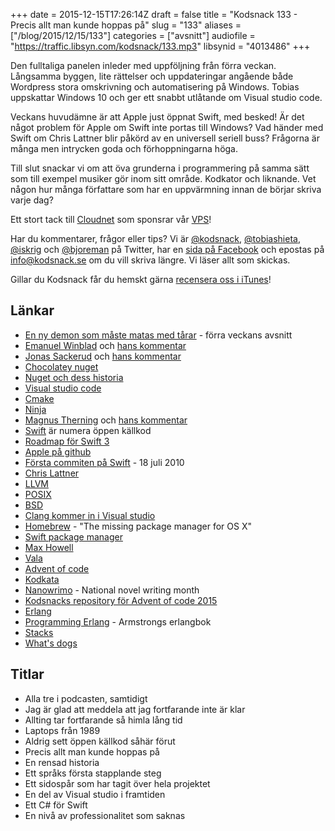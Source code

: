 +++
date = 2015-12-15T17:26:14Z
draft = false
title = "Kodsnack 133 - Precis allt man kunde hoppas på"
slug = "133"
aliases = ["/blog/2015/12/15/133"]
categories = ["avsnitt"]
audiofile = "https://traffic.libsyn.com/kodsnack/133.mp3"
libsynid = "4013486"
+++

Den fulltaliga panelen inleder med uppföljning från förra veckan. Långsamma byggen, lite rättelser och uppdateringar angående både Wordpress stora omskrivning och automatisering på Windows. Tobias uppskattar Windows 10 och ger ett snabbt utlåtande om Visual studio code.

Veckans huvudämne är att Apple just öppnat Swift, med besked! Är det något problem för Apple om Swift inte portas till Windows? Vad händer med Swift om Chris Lattner blir påkörd av en universell seriell buss? Frågorna är många men intrycken goda och förhoppningarna höga.

Till slut snackar vi om att öva grunderna i programmering på samma sätt som till exempel musiker gör inom sitt område. Kodkator och liknande. Vet någon hur många författare som har en uppvärmning innan de börjar skriva varje dag?

Ett stort tack till [Cloudnet](http://www.cloudnet.se) som sponsrar vår [VPS](http://en.wikipedia.org/wiki/Virtual_private_server)!

Har du kommentarer, frågor eller tips? Vi är [@kodsnack](https://www.twitter.com/kodsnack), [@tobiashieta](https://www.twitter.com/tobiashieta), [@iskrig](https://www.twitter.com/iskrig) och [@bjoreman](https://www.twitter.com/bjoreman) på Twitter, har en [sida på Facebook](https://www.facebook.com/kodsnack) och epostas på [info@kodsnack.se](mailto:info@kodsnack.se) om du vill skriva längre. Vi läser allt som skickas.

Gillar du Kodsnack får du hemskt gärna [recensera oss i iTunes](http://itunes.apple.com/se/podcast/kodsnack/id561631498?l=en)!

## Länkar ##
* [En ny demon som måste matas med tårar](http://kodsnack.se/132/) - förra veckans avsnitt
* [Emanuel Winblad](https://twitter.com/mannew) och [hans kommentar](https://twitter.com/mannew/status/674283908834451456)
* [Jonas Sackerud](https://twitter.com/jsackerud) och [hans kommentar](https://twitter.com/jsackerud/status/674324133379969025)
* [Chocolatey nuget](https://chocolatey.org/)
* [Nuget och dess historia](https://en.wikipedia.org/wiki/NuGet)
* [Visual studio code](https://code.visualstudio.com/)
* [Cmake](http://cmake.org/)
* [Ninja](https://ninja-build.org/)
* [Magnus Therning](http://therning.org/magnus/) och [hans kommentar](https://twitter.com/magthe/status/674463317201694720)
* [Swift](https://swift.org/) är numera öppen källkod
* [Roadmap för Swift 3](https://github.com/apple/swift-evolution)
* [Apple på github](https://github.com/apple)
* [Första commiten på Swift](https://github.com/apple/swift/commit/afc81c1855bf711315b8e5de02db138d3d487eeb) - 18 juli 2010
* [Chris Lattner](http://nondot.org/sabre/)
* [LLVM](https://en.wikipedia.org/wiki/LLVM)
* [POSIX](https://en.wikipedia.org/wiki/POSIX)
* [BSD](https://en.wikipedia.org/wiki/Berkeley_Software_Distribution)
* [Clang kommer in i Visual studio](http://www.theregister.co.uk/2015/10/21/microsoft_promises_clang_for_windows_in_november_visual_c_update/)
* [Homebrew](http://brew.sh/) - "The missing package manager for OS X"
* [Swift package manager](https://github.com/apple/swift-package-manager)
* [Max Howell](https://twitter.com/mxcl?lang=sv)
* [Vala](https://wiki.gnome.org/Projects/Vala)
* [Advent of code](http://adventofcode.com/)
* [Kodkata](http://codekata.com/)
* [Nanowrimo](http://nanowrimo.org/) - National novel writing month
* [Kodsnacks repository för Advent of code 2015](https://github.com/kodsnack/advent_of_code_2015)
* [Erlang](http://www.erlang.org/)
* [Programming Erlang](https://pragprog.com/book/jaerlang2/programming-erlang) - Armstrongs erlangbok
* [Stacks](http://www.stacksicecream.com/)
* [What's dogs](http://www.openrice.com/en/hongkong/restaurant/tsim-sha-tsui-whats-dogs/461926)

## Titlar ##
* Alla tre i podcasten, samtidigt
* Jag är glad att meddela att jag fortfarande inte är klar
* Allting tar fortfarande så himla lång tid
* Laptops från 1989
* Aldrig sett öppen källkod såhär förut
* Precis allt man kunde hoppas på
* En rensad historia
* Ett språks första stapplande steg
* Ett sidospår som har tagit över hela projektet
* En del av Visual studio i framtiden
* Ett C# för Swift
* En nivå av professionalitet som saknas
